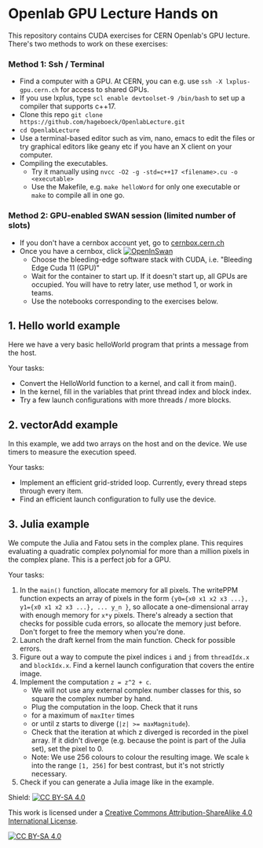 # Openlab GPU Lecture Hands on

This repository contains CUDA exercises for CERN Openlab's GPU lecture. There's two methods to work on these exercises:

### Method 1: Ssh / Terminal
- Find a computer with a GPU. At CERN, you can e.g. use `ssh -X lxplus-gpu.cern.ch` for access to shared GPUs.
- If you use lxplus, type `scl enable devtoolset-9 /bin/bash` to set up a compiler that supports c++17.
- Clone this repo `git clone https://github.com/hageboeck/OpenlabLecture.git`
- `cd OpenlabLecture`
- Use a terminal-based editor such as vim, nano, emacs to edit the files or try graphical editors like geany etc if you have an X client on your computer.
- Compiling the executables.
    - Try it manually using `nvcc -O2 -g -std=c++17 <filename>.cu -o <executable>`
    - Use the Makefile, e.g. `make helloWord` for only one executable or `make` to compile all in one go.


### Method 2: GPU-enabled SWAN session (limited number of slots)
- If you don't have a cernbox account yet, go to [cernbox.cern.ch](https://cernbox.cern.ch)
- Once you have a cernbox, click
  [![OpenInSwan](https://swanserver.web.cern.ch/swanserver/images/badge_swan_white_150.png)](https://swan-k8s.cern.ch/user-redirect/download?projurl=https%3A%2F%2Fgithub.com%2Fhageboeck%2FOpenlabLecture.git)
    - Choose the bleeding-edge software stack with CUDA, i.e. "Bleeding Edge Cuda 11 (GPU)"
    - Wait for the container to start up. If it doesn't start up, all GPUs are occupied. You will have to retry later, use method 1, or work in teams.
    - Use the notebooks corresponding to the exercises below.

## 1. Hello world example
Here we have a very basic helloWorld program that prints a message from the host.

Your tasks:
- Convert the HelloWorld function to a kernel, and call it from main().
- In the kernel, fill in the variables that print thread index and block index.
- Try a few launch configurations with more threads / more blocks.

## 2. vectorAdd example
In this example, we add two arrays on the host and on the device. We use timers to measure the execution speed.

Your tasks:
- Implement an efficient grid-strided loop. Currently, every thread steps through every item.
- Find an efficient launch configuration to fully use the device.


## 3. Julia example
We compute the Julia and Fatou sets in the complex plane. This requires evaluating a quadratic complex polynomial for more than a million pixels in the complex plane. This is a perfect job for a GPU.

Your tasks:
1. In the `main()` function, allocate memory for all pixels. The writePPM function expects an array of pixels in the form `{y0={x0 x1 x2 x3 ...}, y1={x0 x1 x2 x3 ...}, ... y_n }`, so allocate a one-dimensional array with enough memory for `x*y` pixels. There's already a section that checks for possible cuda errors, so allocate the memory just before. Don't forget to free the memory when you're done.
1. Launch the draft kernel from the main function. Check for possible errors.
1. Figure out a way to compute the pixel indices `i` and `j` from `threadIdx.x` and `blockIdx.x`. Find a kernel launch configuration that covers the entire image.
1. Implement the computation `z = z^2 + c`.
    - We will not use any external complex number classes for this, so square the complex number by hand.
    - Plug the computation in the loop. Check that it runs
    - for a maximum of `maxIter` times
    - or until z starts to diverge (`|z| >= maxMagnitude`).
    - Check that the iteration at which z diverged is recorded in the pixel array. If it didn't diverge (e.g. because the point is part of the Julia set), set the pixel to 0.
    - Note: We use 256 colours to colour the resulting image. We scale `k` into the range `[1, 256]` for best contrast, but it's not strictly necessary.
1. Check if you can generate a Julia image like in the example.

Shield: [![CC BY-SA 4.0][cc-by-sa-shield]][cc-by-sa]

This work is licensed under a
[Creative Commons Attribution-ShareAlike 4.0 International License][cc-by-sa].

[![CC BY-SA 4.0][cc-by-sa-image]][cc-by-sa]

[cc-by-sa]: http://creativecommons.org/licenses/by-sa/4.0/
[cc-by-sa-image]: https://licensebuttons.net/l/by-sa/4.0/88x31.png
[cc-by-sa-shield]: https://img.shields.io/badge/License-CC%20BY--SA%204.0-lightgrey.svg
